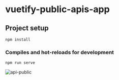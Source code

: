 # vuetify-public-apis-app

## Project setup
```
npm install
```

### Compiles and hot-reloads for development
```
npm run serve
```
![api-public](https://user-images.githubusercontent.com/56295769/203549321-168d6760-e86c-4624-a0e7-27c071c41e31.PNG)
